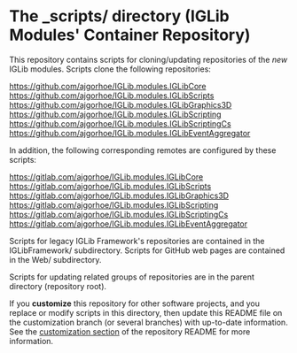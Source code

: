 
# The _scripts/ directory (IGLib Modules' Container Repository)

This repository contains scripts for cloning/updating repositories of the *new* IGLib modules. Scripts clone the following repositories:

<https://github.com/ajgorhoe/IGLib.modules.IGLibCore>  
<https://github.com/ajgorhoe/IGLib.modules.IGLibScripts>  
<https://github.com/ajgorhoe/IGLib.modules.IGLibGraphics3D>  
<https://github.com/ajgorhoe/IGLib.modules.IGLibScripting>  
<https://github.com/ajgorhoe/IGLib.modules.IGLibScriptingCs>  
<https://github.com/ajgorhoe/IGLib.modules.IGLibEventAggregator>  

In addition, the following corresponding remotes are configured by these scripts:

<https://gitlab.com/ajgorhoe/IGLib.modules.IGLibCore>  
<https://gitlab.com/ajgorhoe/IGLib.modules.IGLibScripts>  
<https://gitlab.com/ajgorhoe/IGLib.modules.IGLibGraphics3D>  
<https://gitlab.com/ajgorhoe/IGLib.modules.IGLibScripting>  
<https://gitlab.com/ajgorhoe/IGLib.modules.IGLibScriptingCs>  
<https://gitlab.com/ajgorhoe/IGLib.modules.IGLibEventAggregator>  

Scripts for legacy IGLib Framework's repositories are contained in the IGLibFramework/ subdirectory. Scripts for GitHub web pages are contained in the Web/ subdirectory.

Scripts for updating related groups of repositories are in the parent directory (repository root).

If you **customize** this repository for other software projects, and you replace or modify scripts in this directory, then update this README file on the customization branch (or several branches) with up-to-date information. See the [customization section](https://github.com/ajgorhoe/iglibmodules/blob/main/README.md#customizing-the-repository-for-other-software-projects) of the repository README for more information.
